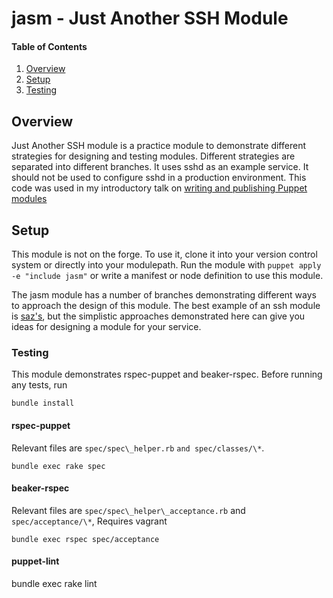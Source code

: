 # jasm - Just Another SSH Module

#### Table of Contents

1. [Overview](#overview)
2. [Setup](#setup)
3. [Testing](#testing)

## Overview

Just Another SSH module is a practice module to demonstrate different strategies for
designing and testing modules. Different strategies are separated into different
branches. It uses sshd as an example service. It should
not be used to configure sshd in a production environment. This code was used
in my introductory talk on [writing and publishing Puppet modules](http://www.slideshare.net/PuppetLabs/triageathon-june-2014-writing-and-publishing-puppet-modules)

## Setup

This module is not on the forge. To use it, clone it into your version control
system or directly into your modulepath. Run the module with `puppet apply
-e "include jasm"` or write a manifest or node definition to use this module.

The jasm module has a number of branches demonstrating different ways to approach
the design of this module. The best example of an ssh module is
[saz's](https://github.com/saz/puppet-ssh), but the simplistic approaches
demonstrated here can give you ideas for designing a module for your service.

### Testing

This module demonstrates rspec-puppet and beaker-rspec. Before running any tests, run

```
bundle install
```

#### rspec-puppet

Relevant files are `spec/spec\_helper.rb` `and spec/classes/\*`.

```
bundle exec rake spec
```

#### beaker-rspec

Relevant files are `spec/spec\_helper\_acceptance.rb` and `spec/acceptance/\*`, Requires vagrant

```
bundle exec rspec spec/acceptance
```

#### puppet-lint

bundle exec rake lint

